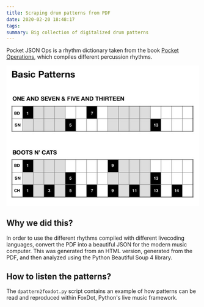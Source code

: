 ```yaml
---
title: Scraping drum patterns from PDF
date: 2020-02-20 18:48:17
tags:
summary: Big collection of digitalized drum patterns
---
```


Pocket JSON Ops is a rhythm dictionary taken from the book [Pocket Operations](https://b.shittyrecording.studio/file/shittyrec/print/Pocket+Operations+(2019-07-01).pdf), which compiles different percussion rhythms.

![alt text](https://github.com/bu3nAmigue/pocket-json-ops/raw/master/pattern_example.jpg)


## Why we did this?

In order to use the different rhythms compiled with different livecoding languages, convert the PDF into a beautiful JSON for the modern music computer. This was generated from an HTML version, generated from the PDF, and then analyzed using the Python Beautiful Soup 4 library.

## How to listen the patterns?

The `dpattern2foxdot.py` script contains an example of how patterns can be read and reproduced within FoxDot, Python's live music framework.